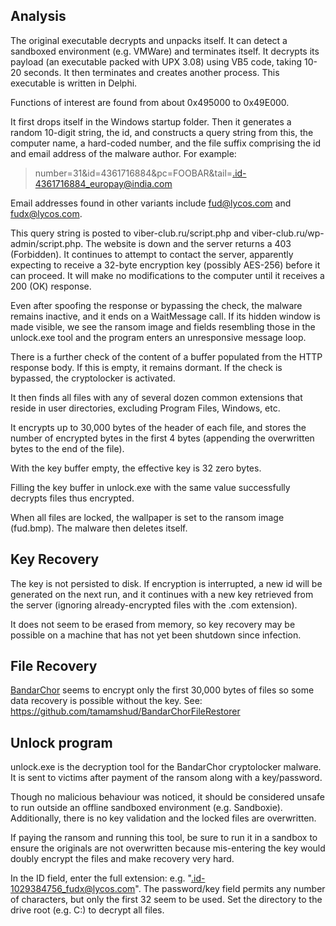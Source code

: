 Analysis
--------

The original executable decrypts and unpacks itself. It can detect a sandboxed environment (e.g. VMWare) and terminates itself. It decrypts its payload (an executable packed with UPX 3.08) using VB5 code, taking 10-20 seconds. It then terminates and creates another process. This executable is written in Delphi.

Functions of interest are found from about 0x495000 to 0x49E000.

It first drops itself in the Windows startup folder. Then it generates a random 10-digit string, the id, and constructs a query string from this, the computer name, a hard-coded number, and the file suffix comprising the id and email address of the malware author. For example:

> number=31&id=4361716884&pc=FOOBAR&tail=.id-4361716884_europay@india.com

Email addresses found in other variants include fud@lycos.com and fudx@lycos.com.

This query string is posted to viber-club.ru/script.php and viber-club.ru/wp-admin/script.php. The website is down and the server returns a 403 (Forbidden). It continues to attempt to contact the server, apparently expecting to receive a 32-byte encryption key (possibly AES-256) before it can proceed. It will make no modifications to the computer until it receives a 200 (OK) response.

Even after spoofing the response or bypassing the check, the malware remains inactive, and it ends on a WaitMessage call. If its hidden window is made visible, we see the ransom image and fields resembling those in the unlock.exe tool and the program enters an unresponsive message loop.

There is a further check of the content of a buffer populated from the HTTP response body. If this is empty, it remains dormant. If the check is bypassed, the cryptolocker is activated.

It then finds all files with any of several dozen common extensions that reside in user directories, excluding Program Files, Windows, etc.

It encrypts up to 30,000 bytes of the header of each file, and stores the number of encrypted bytes in the first 4 bytes (appending the overwritten bytes to the end of the file).

With the key buffer empty, the effective key is 32 zero bytes.

Filling the key buffer in unlock.exe with the same value successfully decrypts files thus encrypted.

When all files are locked, the wallpaper is set to the ransom image (fud.bmp). The malware then deletes itself.



Key Recovery
------------

The key is not persisted to disk. If encryption is interrupted, a new id will be generated on the next run, and it continues with a new key retrieved from the server (ignoring already-encrypted files with the .com extension).

It does not seem to be erased from memory, so key recovery may be possible on a machine that has not yet been shutdown since infection.


File Recovery
-------------

[BandarChor](https://www.f-secure.com/weblog/archives/00002795.html) seems to encrypt only the first 30,000 bytes of files so some data recovery is possible without the key. See: https://github.com/tamamshud/BandarChorFileRestorer


Unlock program
--------------

unlock.exe is the decryption tool for the BandarChor cryptolocker malware. It is sent to victims after payment of the ransom along with a key/password.

Though no malicious behaviour was noticed, it should be considered unsafe to run outside an offline sandboxed environment (e.g. Sandboxie). Additionally, there is no key validation and the locked files are overwritten.

If paying the ransom and running this tool, be sure to run it in a sandbox to ensure the originals are not overwritten because mis-entering the key would doubly encrypt the files and make recovery very hard.


In the ID field, enter the full extension: e.g. ".id-1029384756_fudx@lycos.com". The password/key field permits any number of characters, but only the first 32 seem to be used. Set the directory to the drive root (e.g. C:\) to decrypt all files.
